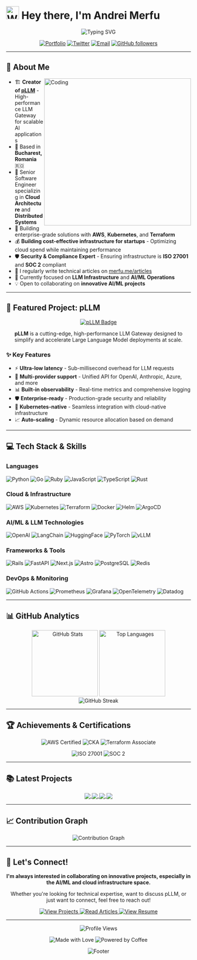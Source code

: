 # <img src="https://raw.githubusercontent.com/Tarikul-Islam-Anik/Animated-Fluent-Emojis/master/Emojis/Hand%20gestures/Waving%20Hand.png" alt="Waving Hand" width="35" height="35" /> Hey there, I'm Andrei Merfu

<div align="center">
  <img src="https://readme-typing-svg.herokuapp.com?font=Fira+Code&size=32&duration=2800&pause=2000&color=A855F7&center=true&vCenter=true&width=600&lines=Senior+Software+Engineer;Creator+of+pLLM;Cloud+Architecture+Expert;Open+Source+Enthusiast" alt="Typing SVG" />
</div>

<div align="center">
  
  [![Portfolio](https://img.shields.io/badge/Portfolio-merfu.me-A855F7?style=for-the-badge&logo=safari&logoColor=white)](https://www.merfu.me)
  [![Twitter](https://img.shields.io/badge/Twitter-@merfu__andrei-1DA1F2?style=for-the-badge&logo=twitter&logoColor=white)](https://twitter.com/merfu_andrei)
  [![Email](https://img.shields.io/badge/Email-andrei@amgital.com-EA4335?style=for-the-badge&logo=gmail&logoColor=white)](mailto:andrei@amgital.com)
  [![GitHub followers](https://img.shields.io/github/followers/andreimerfu?label=Follow&style=for-the-badge&logo=github)](https://github.com/andreimerfu)
  
</div>

---

## 🚀 About Me

<img align="right" alt="Coding" width="400" src="https://user-images.githubusercontent.com/74038190/229223263-cf2e4b07-2615-4f87-9c38-e37600f8381a.gif">

- 🏗️ **Creator of [pLLM](https://github.com/andreimerfu/pllm-website)** - High-performance LLM Gateway for scalable AI applications
- 📍 Based in **Bucharest, Romania** 🇷🇴
- 💼 Senior Software Engineer specializing in **Cloud Architecture** and **Distributed Systems**
- 🔧 Building enterprise-grade solutions with **AWS**, **Kubernetes**, and **Terraform**
- 💰 **Building cost-effective infrastructure for startups** - Optimizing cloud spend while maintaining performance
- 🛡️ **Security & Compliance Expert** - Ensuring infrastructure is **ISO 27001** and **SOC 2** compliant
- 📝 I regularly write technical articles on [merfu.me/articles](https://www.merfu.me/articles)
- 🎯 Currently focused on **LLM Infrastructure** and **AI/ML Operations**
- 💡 Open to collaborating on **innovative AI/ML projects**

---

## 🎯 Featured Project: pLLM

<div align="center">
  <a href="https://github.com/andreimerfu/pllm-website">
    <img src="https://img.shields.io/badge/pLLM-High--Performance%20LLM%20Gateway-A855F7?style=for-the-badge&logo=rocket&logoColor=white" alt="pLLM Badge" />
  </a>
</div>

<p align="center">
  <b>pLLM</b> is a cutting-edge, high-performance LLM Gateway designed to simplify and accelerate Large Language Model deployments at scale.
</p>

### ✨ Key Features

- ⚡ **Ultra-low latency** - Sub-millisecond overhead for LLM requests
- 🔄 **Multi-provider support** - Unified API for OpenAI, Anthropic, Azure, and more
- 📊 **Built-in observability** - Real-time metrics and comprehensive logging
- 🛡️ **Enterprise-ready** - Production-grade security and reliability
- 🚀 **Kubernetes-native** - Seamless integration with cloud-native infrastructure
- 📈 **Auto-scaling** - Dynamic resource allocation based on demand

---

## 💻 Tech Stack & Skills

### Languages
<p align="left">
  <img src="https://img.shields.io/badge/Python-3776AB?style=for-the-badge&logo=python&logoColor=white" alt="Python" />
  <img src="https://img.shields.io/badge/Go-00ADD8?style=for-the-badge&logo=go&logoColor=white" alt="Go" />
  <img src="https://img.shields.io/badge/Ruby-CC342D?style=for-the-badge&logo=ruby&logoColor=white" alt="Ruby" />
  <img src="https://img.shields.io/badge/JavaScript-F7DF1E?style=for-the-badge&logo=javascript&logoColor=black" alt="JavaScript" />
  <img src="https://img.shields.io/badge/TypeScript-007ACC?style=for-the-badge&logo=typescript&logoColor=white" alt="TypeScript" />
  <img src="https://img.shields.io/badge/Rust-000000?style=for-the-badge&logo=rust&logoColor=white" alt="Rust" />
</p>

### Cloud & Infrastructure
<p align="left">
  <img src="https://img.shields.io/badge/AWS-FF9900?style=for-the-badge&logo=amazonaws&logoColor=white" alt="AWS" />
  <img src="https://img.shields.io/badge/Kubernetes-326CE5?style=for-the-badge&logo=kubernetes&logoColor=white" alt="Kubernetes" />
  <img src="https://img.shields.io/badge/Terraform-7B42BC?style=for-the-badge&logo=terraform&logoColor=white" alt="Terraform" />
  <img src="https://img.shields.io/badge/Docker-2496ED?style=for-the-badge&logo=docker&logoColor=white" alt="Docker" />
  <img src="https://img.shields.io/badge/Helm-0F1689?style=for-the-badge&logo=helm&logoColor=white" alt="Helm" />
  <img src="https://img.shields.io/badge/ArgoCD-EF7B4D?style=for-the-badge&logo=argo&logoColor=white" alt="ArgoCD" />
</p>

### AI/ML & LLM Technologies
<p align="left">
  <img src="https://img.shields.io/badge/OpenAI-412991?style=for-the-badge&logo=openai&logoColor=white" alt="OpenAI" />
  <img src="https://img.shields.io/badge/LangChain-1C3C3C?style=for-the-badge&logo=langchain&logoColor=white" alt="LangChain" />
  <img src="https://img.shields.io/badge/HuggingFace-FFD21E?style=for-the-badge&logo=huggingface&logoColor=black" alt="HuggingFace" />
  <img src="https://img.shields.io/badge/PyTorch-EE4C2C?style=for-the-badge&logo=pytorch&logoColor=white" alt="PyTorch" />
  <img src="https://img.shields.io/badge/vLLM-00D9FF?style=for-the-badge&logo=fastapi&logoColor=white" alt="vLLM" />
</p>

### Frameworks & Tools
<p align="left">
  <img src="https://img.shields.io/badge/Rails-CC0000?style=for-the-badge&logo=ruby-on-rails&logoColor=white" alt="Rails" />
  <img src="https://img.shields.io/badge/FastAPI-009688?style=for-the-badge&logo=fastapi&logoColor=white" alt="FastAPI" />
  <img src="https://img.shields.io/badge/Next.js-000000?style=for-the-badge&logo=next.js&logoColor=white" alt="Next.js" />
  <img src="https://img.shields.io/badge/Astro-FF5D01?style=for-the-badge&logo=astro&logoColor=white" alt="Astro" />
  <img src="https://img.shields.io/badge/PostgreSQL-316192?style=for-the-badge&logo=postgresql&logoColor=white" alt="PostgreSQL" />
  <img src="https://img.shields.io/badge/Redis-DC382D?style=for-the-badge&logo=redis&logoColor=white" alt="Redis" />
</p>

### DevOps & Monitoring
<p align="left">
  <img src="https://img.shields.io/badge/GitHub_Actions-2088FF?style=for-the-badge&logo=github-actions&logoColor=white" alt="GitHub Actions" />
  <img src="https://img.shields.io/badge/Prometheus-E6522C?style=for-the-badge&logo=prometheus&logoColor=white" alt="Prometheus" />
  <img src="https://img.shields.io/badge/Grafana-F46800?style=for-the-badge&logo=grafana&logoColor=white" alt="Grafana" />
  <img src="https://img.shields.io/badge/OpenTelemetry-000000?style=for-the-badge&logo=opentelemetry&logoColor=white" alt="OpenTelemetry" />
  <img src="https://img.shields.io/badge/Datadog-632CA6?style=for-the-badge&logo=datadog&logoColor=white" alt="Datadog" />
</p>

---

## 📊 GitHub Analytics

<div align="center">
  <img height="180em" src="https://github-readme-stats.vercel.app/api?username=andreimerfu&show_icons=true&theme=tokyonight&include_all_commits=true&count_private=true&hide_border=true" alt="GitHub Stats"/>
  <img height="180em" src="https://github-readme-stats.vercel.app/api/top-langs/?username=andreimerfu&layout=compact&langs_count=8&theme=tokyonight&hide_border=true" alt="Top Languages"/>
</div>

<div align="center">
  <img src="https://github-readme-streak-stats.herokuapp.com/?user=andreimerfu&theme=tokyonight&hide_border=true" alt="GitHub Streak" />
</div>

---

## 🏆 Achievements & Certifications

<p align="center">
  <img src="https://img.shields.io/badge/AWS%20Certified-Solutions%20Architect-FF9900?style=for-the-badge&logo=amazonaws&logoColor=white" alt="AWS Certified" />
  <img src="https://img.shields.io/badge/CKA-Kubernetes%20Administrator-326CE5?style=for-the-badge&logo=kubernetes&logoColor=white" alt="CKA" />
  <img src="https://img.shields.io/badge/Terraform-Associate-7B42BC?style=for-the-badge&logo=terraform&logoColor=white" alt="Terraform Associate" />
</p>

<p align="center">
  <img src="https://img.shields.io/badge/ISO%2027001-Compliance%20Expert-2ECC71?style=for-the-badge&logo=shield&logoColor=white" alt="ISO 27001" />
  <img src="https://img.shields.io/badge/SOC%202-Compliance%20Expert-3498DB?style=for-the-badge&logo=security&logoColor=white" alt="SOC 2" />
</p>

---

## 📚 Latest Projects

<div align="center">
  <a href="https://github.com/andreimerfu/pllm-website">
    <img align="center" src="https://github-readme-stats.vercel.app/api/pin/?username=andreimerfu&repo=pllm&theme=tokyonight&hide_border=true" />
  </a>
  <a href="https://github.com/andreimerfu/pllm-website">
    <img align="center" src="https://github-readme-stats.vercel.app/api/pin/?username=andreimerfu&repo=pllm-website&theme=tokyonight&hide_border=true" />
  </a>
  <a href="https://github.com/andreimerfu/rails-saas-kit">
    <img align="center" src="https://github-readme-stats.vercel.app/api/pin/?username=andreimerfu&repo=rails-saas-kit&theme=tokyonight&hide_border=true" />
  </a>
  <a href="https://github.com/andreimerfu/terraform-immich-hetzner">
    <img align="center" src="https://github-readme-stats.vercel.app/api/pin/?username=andreimerfu&repo=terraform-immich-hetzner&theme=tokyonight&hide_border=true" />
  </a>
</div>

---

## 📈 Contribution Graph

<div align="center">
  <img src="https://github-readme-activity-graph.vercel.app/graph?username=andreimerfu&theme=tokyo-night&hide_border=true&area=true" alt="Contribution Graph" />
</div>

---

## 🤝 Let's Connect!

<div align="center">
  <p>
    <b>I'm always interested in collaborating on innovative projects, especially in the AI/ML and cloud infrastructure space.</b>
  </p>
  <p>
    Whether you're looking for technical expertise, want to discuss pLLM, or just want to connect, feel free to reach out!
  </p>
  
  <a href="https://www.merfu.me/projects">
    <img src="https://img.shields.io/badge/View%20All%20Projects-A855F7?style=for-the-badge&logo=folder&logoColor=white" alt="View Projects" />
  </a>
  <a href="https://www.merfu.me/articles">
    <img src="https://img.shields.io/badge/Read%20My%20Articles-0A66C2?style=for-the-badge&logo=medium&logoColor=white" alt="Read Articles" />
  </a>
  <a href="https://www.merfu.me/resumes/2">
    <img src="https://img.shields.io/badge/View%20Resume-2ECC71?style=for-the-badge&logo=resume&logoColor=white" alt="View Resume" />
  </a>
</div>

---

<div align="center">
  <img src="https://komarev.com/ghpvc/?username=andreimerfu&style=for-the-badge&color=A855F7" alt="Profile Views" />
  
  <p>
    <img src="https://img.shields.io/badge/Made%20with-❤️-red?style=for-the-badge" alt="Made with Love" />
    <img src="https://img.shields.io/badge/Powered%20by-Coffee%20☕-brown?style=for-the-badge" alt="Powered by Coffee" />
  </p>
  
  <img src="https://capsule-render.vercel.app/api?type=waving&color=gradient&height=100&section=footer&animation=twinkling" alt="Footer" />
</div>
